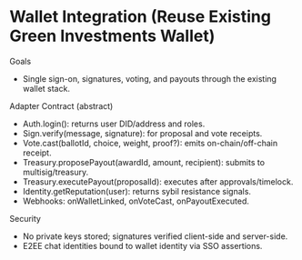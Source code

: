 # Wallet Integration (Reuse Existing Green Investments Wallet)

Goals
- Single sign-on, signatures, voting, and payouts through the existing wallet stack.

Adapter Contract (abstract)
- Auth.login(): returns user DID/address and roles.
- Sign.verify(message, signature): for proposal and vote receipts.
- Vote.cast(ballotId, choice, weight, proof?): emits on-chain/off-chain receipt.
- Treasury.proposePayout(awardId, amount, recipient): submits to multisig/treasury.
- Treasury.executePayout(proposalId): executes after approvals/timelock.
- Identity.getReputation(user): returns sybil resistance signals.
- Webhooks: onWalletLinked, onVoteCast, onPayoutExecuted.

Security
- No private keys stored; signatures verified client-side and server-side.
- E2EE chat identities bound to wallet identity via SSO assertions.